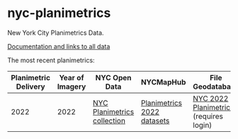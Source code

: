 # nyc-planimetrics
New York City Planimetrics Data.  

[Documentation and links to all data](https://github.com/CityOfNewYork/nyc-planimetrics/blob/main/Capture_Rules.md) 

The most recent planimetrics:

| **Planimetric Delivery** | **Year of Imagery** | **NYC Open Data** | **NYCMapHub** | **File Geodatabase** |   
| --- | --- | --- | --- |  --- | 
| 2022 | 2022 | [NYC Planimetrics collection](https://data.cityofnewyork.us/browse?Data-Collection_Data-Collection=NYC+Planimetric+Database) | [Planimetrics 2022 datasets](https://nycmaps-nyc.hub.arcgis.com/search?collection=Dataset&tags=planimetric%25202022) | [NYC 2022 Planimetrics](https://nyc.maps.arcgis.com/home/item.html?id=4b01b78d9eda44819f6c757ec00d0669) (requires login) | 
